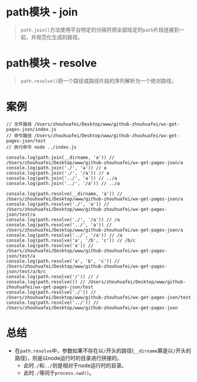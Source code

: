 # path模块 - join
> `path.join()`方法使用平台特定的分隔符把全部给定的`path`片段连接到一起，并规范化生成的路径。

# path模块 - resolve
> `path.resolve()`把一个路径或路径片段的序列解析为一个绝对路径。

# 案例
```
// 文件路径 /Users/zhouhuafei/Desktop/www/github-zhouhuafei/wx-get-pages-json/index.js
// 命令路径 /Users/zhouhuafei/Desktop/www/github-zhouhuafei/wx-get-pages-json/test
// 执行命令 node ../index.js

console.log(path.join(__dirname, 'a')) // /Users/zhouhuafei/Desktop/www/github-zhouhuafei/wx-get-pages-json/a
console.log(path.join('./', 'a')) // a
console.log(path.join('./', '/a')) // a
console.log(path.join('../', 'a')) // ../a
console.log(path.join('../', '/a')) // ../a

console.log(path.resolve(__dirname, 'a')) // /Users/zhouhuafei/Desktop/www/github-zhouhuafei/wx-get-pages-json/a
console.log(path.resolve('./', 'a')) // /Users/zhouhuafei/Desktop/www/github-zhouhuafei/wx-get-pages-json/test/a
console.log(path.resolve('./', '/a')) // /a
console.log(path.resolve('../', 'a')) // /Users/zhouhuafei/Desktop/www/github-zhouhuafei/wx-get-pages-json/a
console.log(path.resolve('../', '/a')) // /a
console.log(path.resolve('a', '/b', 'c')) // /b/c
console.log(path.resolve('a')) // /Users/zhouhuafei/Desktop/www/github-zhouhuafei/wx-get-pages-json/test/a
console.log(path.resolve('a', 'b', 'c')) // /Users/zhouhuafei/Desktop/www/github-zhouhuafei/wx-get-pages-json/test/a/b/c
console.log(path.resolve('/')) // /
console.log(path.resolve()) // /Users/zhouhuafei/Desktop/www/github-zhouhuafei/wx-get-pages-json/test
console.log(path.resolve('./')) // /Users/zhouhuafei/Desktop/www/github-zhouhuafei/wx-get-pages-json/test
console.log(path.resolve('../')) // /Users/zhouhuafei/Desktop/www/github-zhouhuafei/wx-get-pages-json
```

# 总结
* 在`path.resolve`中，参数如果不存在以`/`开头的路径(`__dirname`算是以`/`开头的路径)，则是以node运行时的目录进行拼接的。
  - 此时`./`和`../`则是相对于node运行时的目录。
  - 此时`./`等同于`process.cwd()`。
